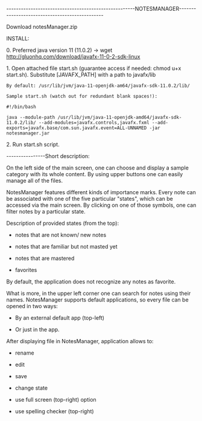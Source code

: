 -----------------------------------------------------NOTESMANAGER-----------------------------------------------

Download notesManager.zip


INSTALL:

0\. Preferred java version 11  (11.0.2) -> wget http://gluonhq.com/download/javafx-11-0-2-sdk-linux

1\. Open attached file start.sh (guarantee access if needed: chmod u+x start.sh). Substitute [JAVAFX_PATH] with a path to javafx/lib


    By default: /usr/lib/jvm/java-11-openjdk-am64/javafx-sdk-11.0.2/lib/

    Sample start.sh (watch out for redundant blank spaces!): 

    #!/bin/bash

    java --module-path /usr/lib/jvm/java-11-openjdk-amd64/javafx-sdk-11.0.2/lib/ --add-modules=javafx.controls,javafx.fxml --add-exports=javafx.base/com.sun.javafx.event=ALL-UNNAMED -jar notesmanager.jar


2\. Run start.sh script.


----------------Short description:

On the left side of the main screen, one can choose and display a sample category with its whole content. By using upper buttons one can easily manage all of the files.


NotesManager features different kinds of importance marks. Every note can be associated with one of the five particular "states", which can be accessed via the main screen. By clicking on one of those symbols, one can filter notes by a particular state. 

Description of provided states (from the top):
 
- notes that are not  known/ new notes

- notes that are familiar but not masted yet

- notes that are mastered 

- favorites

By default, the application does not recognize any notes as favorite. 

What is more, in the upper left corner one can search for notes using their names.
NotesManager supports default applications, so every file can be opened in two ways:

- By an external default app (top-left)

- Or just in the app.

 After displaying file in NotesManager, application allows to:

- rename

- edit

- save

- change state

- use full screen (top-right) option

- use spelling checker (top-right)

